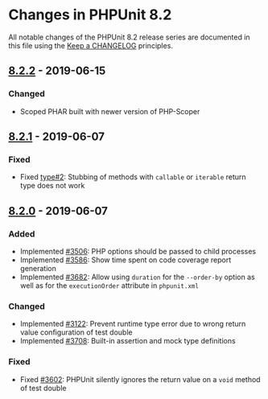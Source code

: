 # Changes in PHPUnit 8.2

All notable changes of the PHPUnit 8.2 release series are documented in this file using the [Keep a CHANGELOG](http://keepachangelog.com/) principles.

## [8.2.2] - 2019-06-15

### Changed

* Scoped PHAR built with newer version of PHP-Scoper

## [8.2.1] - 2019-06-07

### Fixed

* Fixed [type#2](https://github.com/sebastianbergmann/type/issues/2): Stubbing of methods with `callable` or `iterable` return type does not work

## [8.2.0] - 2019-06-07

### Added

* Implemented [#3506](https://github.com/sebastianbergmann/phpunit/issues/3506): PHP options should be passed to child processes
* Implemented [#3586](https://github.com/sebastianbergmann/phpunit/issues/3586): Show time spent on code coverage report generation
* Implemented [#3682](https://github.com/sebastianbergmann/phpunit/issues/3682): Allow using `duration` for the `--order-by` option as well as for the `executionOrder` attribute in `phpunit.xml`

### Changed

* Implemented [#3122](https://github.com/sebastianbergmann/phpunit/issues/3122): Prevent runtime type error due to wrong return value configuration of test double
* Implemented [#3708](https://github.com/sebastianbergmann/phpunit/pull/3708): Built-in assertion and mock type definitions

### Fixed

* Fixed [#3602](https://github.com/sebastianbergmann/phpunit/issues/3602): PHPUnit silently ignores the return value on a `void` method of test double

[8.2.2]: https://github.com/sebastianbergmann/phpunit/compare/8.2.1...8.2.2
[8.2.1]: https://github.com/sebastianbergmann/phpunit/compare/8.2.0...8.2.1
[8.2.0]: https://github.com/sebastianbergmann/phpunit/compare/8.1.6...8.2.0

